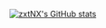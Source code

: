 [![zxtNX's GitHub stats](https://github-readme-stats.vercel.app/api?username=zxtNX&show_icons=true&theme=dark&include_all_commits=false&count_private=true)](https://github.com/zxtNX/github-readme-stats)

